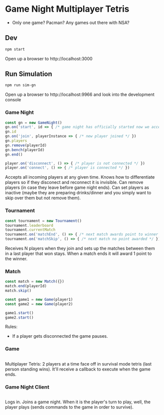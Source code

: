 # Game Night Multiplayer Tetris

- Only one game? Pacman? Any games out there with NSA?


## Dev

```sh
npm start
```

Open up a browser to http://localhost:3000


## Run Simulation

```sh
npm run sim-gn
```

Open up a browser to http://localhost:9966 and look into the development console


### Game Night

```javascript
const gn = new GameNight()
gn.on('start', id => { /* game night has officially started now we accept players */ })
gn.id
gn.on('join', playerInstance => { /* new player joined */ })
gn.players
gn.remove(playerId)
gn.bench(playerId)
gn.end()

player.on('disconnect', () => { /* player is not connected */ })
player.on('connect', () => { /* player is connected */ })
```

Accepts all incoming players at any given time. Knows how to differentiate players so if they disconect and reconnect it is invisible.
Can remove players (in case they leave before game night ends).
Can set players as inactive (maybe they are preparing drinks/dinner and you simply want to skip over them but not remove them).


### Tournament

```javascript
const tournament = new Tournament()
tournament.leaderboard
tournament.currentMatch
tournament.on('matchEnd', () => { /* next match awards point to winner */ })
tournament.on('matchSkip', () => { /* next match no point awarded */ })
```

Receives N players when they join and sets up the matches between them in a last player that won stays.
When a match ends it will award 1 point to the winner.


### Match

```javascript
const match = new Match({})
match.end(playerId)
match.skip()

const game1 = new Game(player1)
const game2 = new Game(player2)

game1.start()
game2.start()
```

Rules:

- If a player gets disconnected the game pauses.


### Game

```javascript
```

Multiplayer Tetris: 2 players at a time face off in survival mode tetris (last person standing wins).
It'll receive a callback to execute when the game ends.


### Game Night Client

```javascript
```

Logs in.
Joins a game night.
When it is the player's turn to play, well, the player plays (sends commands to the game in order to survive).

